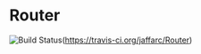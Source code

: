 # Router
![Build Status](https://travis-ci.org/jaffarc/Router.svg?branch=master)(https://travis-ci.org/jaffarc/Router)
